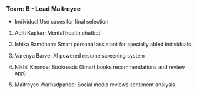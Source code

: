 ### Team: B - Lead Maitreyee
- Individual Use cases for final selection
1. Aditi Kapkar: Mental health chatbot

2. Ishika Ramdham: Smart personal assistant for specially abled individuals

4. Varenya Barve: AI powered resume screening system

5. Nikhil Khonde: Bookreads (Smart books recommendations and review app)

6. Maitreyee Warhadpande: Social media reviews sentiment analysis 
